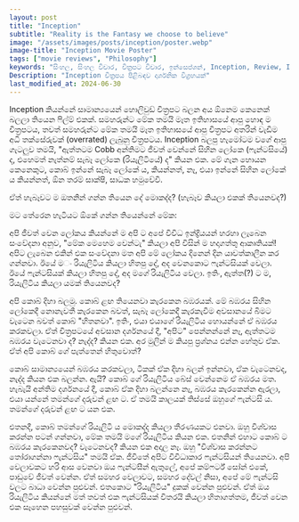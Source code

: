 ```yaml
---
layout: post
title: "Inception"
subtitle: "Reality is the Fantasy we choose to believe"
image: "/assets/images/posts/inception/poster.webp"
image-title: "Inception Movie Poster"
tags: ["movie reviews", "Philosophy"]
keywords: "සිංහල, සිංහල විචාර, චිත්‍රපට විචාර, ඉන්සෙප්ශන්, Inception, Review, Inception Sinhala Review, Inception Movie Review, Inception Sinhala"
Description: "Inception චිත්‍රපය පිළිබඳව දාර්ශනික විග්‍රහයක්"
last_modified_at: 2024-06-30
---
```


Inception කියන්නේ සාමාන්‍යයෙන් හොලිවුඩ් චිත්‍රපට බලන අය ඕනෙම කෙනෙක් බලලා තියෙන ෆිල්ම් එකක්. සමහරුන්ට මේක තමයි මෑත
ඉතිහාසයේ ආපු හොඳ ම චිත්‍රපටය, තවත් සමහරුන්ට මේක තමයි මෑත ඉතිහාසයේ ආපු චිත්‍රපට අතරින් වැඩිම අධි තක්සේරුවක් (overrated)
ලැබුනු චිත්‍රපටය. Inception බලපු හැමෝටම වගේ ආපු ගැටලුව තමයි, "ඇත්තටම Cobb අන්තිමට ජීවත් වෙන්නේ සිහින ලෝකෙ (ෆැන්ටසියේ) ද,
එහෙමත් නැත්නම් සැබෑ ලෝකෙ (රියැලිටියේ) ද" කියන එක. මේ ගැන හොයන කෙනෙකුට, කොබ් ඉන්නේ සැබෑ ලෝකේ ය, කියන්නත්, නෑ, එයා ඉන්නේ
සිහින ලෝකේ ය කියන්නත්, ඕන තරම් සාක්ෂි, සාධක හමුවේවි.

ඒත් හැබෑවට ම ඔතනින් ගන්න තියෙන දේ මොකද්ද? (හැබෑව කියලා එකක් තියෙනවද?)

මට තේරෙන හැටියට ඕකේ ගන්න තියෙන්නේ මේක:

අපි ජීවත් වෙන ලෝකය කියන්නේ ම අපි ට අපේ විවිධ ඉන්ද්‍රියයන් හරහා ලැබෙන සංවේදනා අනුව, "මේක මෙහෙම වෙන්ටැ" කියලා අපි විසින් ම
හදාගත්තු ආකෘතියක්! අපිට ලැබෙන එකින් එක සංවේදනා මත අපි මේ ලෝකය දිනෙන් දින යාවත්කාලීන කර ගන්නවා. ඊයේ ම⁣ං රියැලිටිය කියලා
හිතපු දේ, අද වෙනකොට ෆැන්ටසියක් වෙලා. ඊයේ ෆැන්ටසියක් කියලා හිතපු දේ, අද මගේ රියැලිටිය වෙලා. ඉතිං, ඇත්ත(?) ට ම, රියැලිටිය
කියලා යමක් තියෙනවද?

අපි කොබ් දිහා බලමු. කොබ් ළඟ තියෙනවා කැරකෙන බඹරයක්. මේ බඹරය සිහින ලෝකෙදී නොනැවතී කැරකෙන බවත්, සැබෑ ලෝකෙදී කැරකැවීම
අවසානයේ බිමට වැටෙන බවත් කොබ් "හිතනවා". ඉතිං, එයා එයාගේ රියැලිටිය හොයන්නේ ඒ බඹරය කරකවලා. ඒත් චිත්‍රපටයේ අවසාන දර්ශනයේ දී,
"අපිට" පෙන්නන්නේ නෑ, ඇත්තටම බඹරය වැටෙනවා ද? නැද්ද? කියන එක. අර මුලින් ම කියපු ප්‍රශ්නය එන්න හේතුව ඒක. ඒත් අපි කොබ් ගේ
පැත්තෙන් හිතුවොත්?

කොබ් සාමාන්‍යයෙන් බඹරය කරකවලා, ටිකක් ඒක දිහා බලන් ඉන්නවා, ඒක වැටෙනවද, නැද්ද කියන එක බලන්න. ඇයි? කොබ් ගේ රියැලිටිය බේස්
වෙන්නෙම ඒ බඹරය මත. හැබැයි අන්තිම දර්ශනයේ දී, කොබ් ඒක දිහා බලන්නෙ නෑ, බඹරය කැරකෙන්න ඇරලා, එයා යන්නේ තමන්ගේ දරුවන් ළඟ ට. ඒ
තමයි කාලයක් තිස්සේ ඔහුගේ ෆැන්ටසි ය. තමන්ගේ දරුවන් ළඟ ට යන එක.

එතනදී, කොබ් තමන්ගේ රියැලිටි ය මොකද්ද කියලා තීරණයකට එනවා. ඔහු විශ්වාස කරන්න පටන් ගන්නවා, මේක තමයි මගේ රියැලිටිය කියන එක.
එතනින් එහාට කොබ් ට බඹරය කැරකෙනවද? වැටෙනවද? කියන එක අදාල නෑ. ඔහු "විශ්වාස කරන්නට තෝරාගන්නා ෆැන්ටසිය" තමයි ඒක. ජීවිතේ අපිට
විවිධාකාර ෆැන්ටසියන් තියෙනවා. අපි වෙලාවකට හරි ආස වෙනවා ඔය ෆැන්ටසීන් ඇතුලේ, අපේ කම්ෆර්ට් සෝන් එකේ, පාඩුවේ ජීවත් වෙන්න.
ඒත් සමහර වෙලාවට, සමහර දේවල් නිසා, අපේ මේ ෆැන්ටසි වලට බාධා වෙන්න පුළුවන්. එතකොට "රියැලිටිය" දුකක් වෙන්න පුළුවන්. ඒත් ඔය
රියැලිටිය කියන්නේ මත් තවත් එක ෆැන්ටසියක් විතරයි කියලා හිතාගත්තම, ජීවත් වෙන එක සෑහෙන පහසුවක් වෙන්න පුළුවන්.
